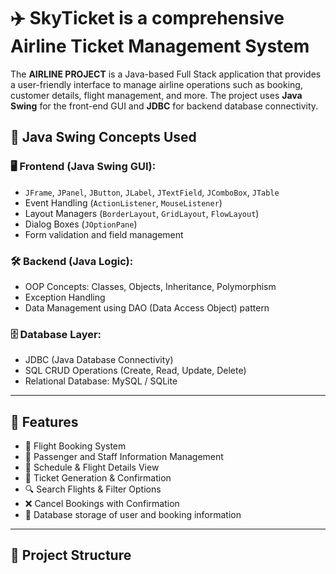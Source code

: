 # ✈️ **SkyTicket is a comprehensive Airline Ticket Management System**

The **AIRLINE PROJECT** is a Java-based Full Stack application that provides a user-friendly interface to manage airline operations such as booking, customer details, flight management, and more. The project uses **Java Swing** for the front-end GUI and **JDBC** for backend database connectivity.

## 🧠 Java Swing Concepts Used

### 🖥️ Frontend (Java Swing GUI):
- `JFrame`, `JPanel`, `JButton`, `JLabel`, `JTextField`, `JComboBox`, `JTable`
- Event Handling (`ActionListener`, `MouseListener`)
- Layout Managers (`BorderLayout`, `GridLayout`, `FlowLayout`)
- Dialog Boxes (`JOptionPane`)
- Form validation and field management

### 🛠 Backend (Java Logic):
- OOP Concepts: Classes, Objects, Inheritance, Polymorphism
- Exception Handling
- Data Management using DAO (Data Access Object) pattern

### 🗄️ Database Layer:
- JDBC (Java Database Connectivity)
- SQL CRUD Operations (Create, Read, Update, Delete)
- Relational Database: MySQL / SQLite

---

## 🌟 Features

- 🧳 Flight Booking System
- 👤 Passenger and Staff Information Management
- 📅 Schedule & Flight Details View
- 🧾 Ticket Generation & Confirmation
- 🔍 Search Flights & Filter Options
- ❌ Cancel Bookings with Confirmation
- 💾 Database storage of user and booking information

---

## 📂 Project Structure

